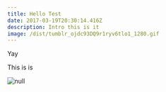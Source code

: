 ```yaml
---
title: Hello Test
date: 2017-03-19T20:30:14.416Z
description: Intro this is it
image: /dist/tumblr_ojdc93DQ9r1ryv6tlo1_1280.gif
---
```


Yay

This is is

![null](/dist/tumblr_ojdc93DQ9r1ryv6tlo1_1280.gif)


